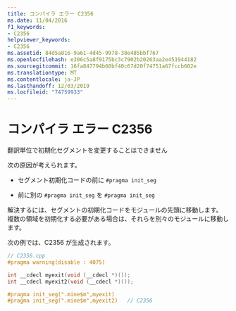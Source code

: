 ```yaml
---
title: コンパイラ エラー C2356
ms.date: 11/04/2016
f1_keywords:
- C2356
helpviewer_keywords:
- C2356
ms.assetid: 84d5a816-9a61-4d45-9978-38e485bbf767
ms.openlocfilehash: e306c5a8f9175bc3c7902b20263aa2e451944182
ms.sourcegitcommit: 16fa847794b60bf40c67d20f74751a67fccb602e
ms.translationtype: MT
ms.contentlocale: ja-JP
ms.lasthandoff: 12/03/2019
ms.locfileid: "74759933"
---
```

# <a name="compiler-error-c2356"></a>コンパイラ エラー C2356

翻訳単位で初期化セグメントを変更することはできません

次の原因が考えられます。

- セグメント初期化コードの前に `#pragma init_seg`

- 前に別の `#pragma init_seg` を `#pragma init_seg`

解決するには、セグメントの初期化コードをモジュールの先頭に移動します。 複数の領域を初期化する必要がある場合は、それらを別々のモジュールに移動します。

次の例では、C2356 が生成されます。

```cpp
// C2356.cpp
#pragma warning(disable : 4075)

int __cdecl myexit(void (__cdecl *)());
int __cdecl myexit2(void (__cdecl *)());

#pragma init_seg(".mine$m",myexit)
#pragma init_seg(".mine$m",myexit2)   // C2356
```
